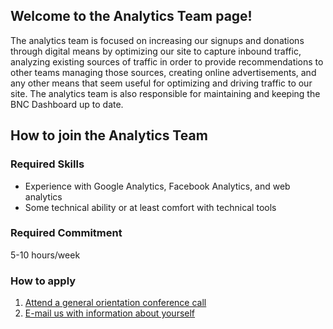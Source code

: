 ## Welcome to the Analytics Team page!

The analytics team is focused on increasing our signups and donations through digital means by optimizing our site to capture inbound traffic, analyzing existing sources of traffic in order to provide recommendations to other teams managing those sources, creating online advertisements, and any other means that seem useful for optimizing and driving traffic to our site. The analytics team is also responsible for maintaining and keeping the BNC Dashboard up to date.

## How to join the Analytics Team

### Required Skills

* Experience with Google Analytics, Facebook Analytics, and web analytics
* Some technical ability or at least comfort with technical tools

### Required Commitment

5-10 hours/week

### How to apply

1. [Attend a general orientation conference call](/call)
1. [E-mail us with information about yourself](mailto:us@brandnewcongress.org)
